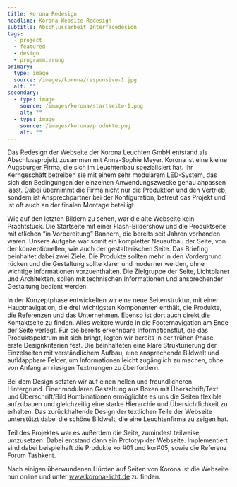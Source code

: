 ```yaml
---
title: Korona Redesign
headline: Korona Website Redesign
subtitle: Abschlussarbeit Interfacedesign
tags: 
  - project
  - featured
  - design
  - programmierung
primary:
  type: image
  source: /images/korona/responsive-1.jpg
  alt: ""
secondary:
  - type: image
    source: /images/korona/startseite-1.png
    alt: ""
  - type: image
    source: /images/korona/produkte.png
    alt: ""
---
```

Das Redesign der Webseite der Korona Leuchten GmbH entstand als Abschlussprojekt zusammen mit Anna-Sophie Meyer. Korona ist eine kleine Augsburger Firma, die sich im Leuchtenbau spezialisiert hat. Ihr Kerngeschäft betreiben sie mit einem sehr modularem LED-System, das sich den Bedingungen der einzelnen Anwendungszwecke genau anpassen lässt. Dabei übernimmt die Firma nicht nur die Produktion und den Vertrieb, sondern ist Ansprechpartner bei der Konfiguration, betreut das Projekt und ist oft auch an der finalen Montage beteiligt.

Wie auf den letzten Bildern zu sehen, war die alte Webseite kein Prachtstück. Die Startseite mit einer Flash-Bildershow und die Produktseite mit etlichen “in Vorbereitung” Bannern, die bereits seit Jahren vorhanden waren. Unsere Aufgabe war somit ein kompletter Neuaufbau der Seite, von der konzeptionellen, wie auch der gestalterischen Seite. Das Briefing beinhaltet dabei zwei Ziele. Die Produkte sollten mehr in den Vordergrund rücken und die Gestaltung sollte klarer und moderner werden, ohne wichtige Informationen vorzuenthalten. Die Zielgruppe der Seite, Lichtplaner und Architekten, sollen mit technischen Informationen und ansprechender Gestaltung bedient werden.

In der Konzeptphase entwickelten wir eine neue Seitenstruktur, mit einer Hauptnavigation, die drei wichtigsten Komponenten enthält, die Produkte, die Referenzen und das Unternehmen. Ebenso ist dort auch direkt die Kontaktseite zu finden. Alles weitere wurde in die Footernavigation am Ende der Seite verlegt. Für die bereits erkennbare Informationsflut, die das Produktspektrum mit sich bringt, legten wir bereits in der frühen Phase erste Designkriterien fest. Die beinhalteten eine klare Strukturierung der Einzelseiten mit verständlichem Aufbau, eine ansprechende Bildwelt und aufklappbare Felder, um Informationen leicht zugänglich zu machen, ohne von Anfang an riesigen Textmengen zu überfordern.

Bei dem Design setzten wir auf einen hellen und freundlicheren Hintergrund. Einer modularen Gestaltung aus Boxen mit Überschrift/Text und Überschrift/Bild Kombinationen ermöglichte es uns die Seiten flexible aufzubauen und gleichzeitig eine starke Hierarchie und Übersichtlichkeit zu erhalten. Das zurückhaltende Design der textlichen Teile der Webseite unterstützt dabei die schöne Bildwelt, die eine Leuchtenfirma zu zeigen hat.

Teil des Projektes war es außerdem die Seite, zumindest teilweise, umzusetzen. Dabei entstand dann ein Prototyp der Webseite. Implementiert sind dabei beispielhaft die Produkte kor#01 und kor#05, sowie die Referenz Forum Tashkent.

Nach einigen überwundenen Hürden auf Seiten von Korona ist die Webseite nun online und unter www.korona-licht.de zu finden.